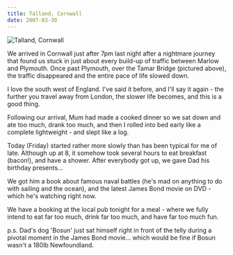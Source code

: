 ```yaml
---
title: Talland, Cornwall
date: 2007-03-30
---
```


![Talland, Cornwall](https://source.unsplash.com/0gkw_9fy0eQ/1600x900)

We arrived in Cornwall just after 7pm last night after a nightmare journey that found us stuck in just about every build-up of traffic between Marlow and Plymouth. Once past Plymouth, over the Tamar Bridge (pictured above), the traffic disappeared and the entire pace of life slowed down.

I love the south west of England. I've said it before, and I'll say it again - the further you travel away from London, the slower life becomes, and this is a good thing.

Following our arrival, Mum had made a cooked dinner so we sat down and ate too much, drank too much, and then I rolled into bed early like a complete lightweight - and slept like a log.

Today (Friday) started rather more slowly than has been typical for me of late. Although up at 8, it somehow took several hours to eat breakfast (bacon!), and have a shower. After everybody got up, we gave Dad his birthday presents...

We got him a book about famous naval battles (he's mad on anything to do with sailing and the ocean), and the latest James Bond movie on DVD - which he's watching right now.

We have a booking at the local pub tonight for a meal - where we fully intend to eat far too much, drink far too much, and have far too much fun.

p.s. Dad's dog 'Bosun' just sat himself right in front of the telly during a pivotal moment in the James Bond movie... which would be fine if Bosun wasn't a 180lb Newfoundland.